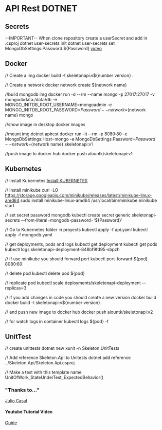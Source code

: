 # API Rest DOTNET

## Secrets
--IMPORTANT-- When clone repository create a userSecret and add in .csproj
dotnet user-secrets init
dotnet user-secrets set MongoDbSettings:Password ${Password}
[video](https://youtu.be/ZXdFisA_hOY?t=9380)

## Docker

// Create a img
docker build -t skeletonapi:v${number version} .

// Create a network
docker network create ${network name}

//build mongodb img
docker run -d --rm --name mongo -p 27017:27017 -v mongodbdata:/data/db -e MONGO_INITDB_ROOT_USERNAME=mongoadmin -e MONGO_INITDB_ROOT_PASSWORD=${Password} --network=${network name} mongo

//show image in desktop
docker images

//mount img dotnet apirest
docker run -it --rm -p 8080:80 -e MongoDbSettings:Host=mongo -e MongoDbSettings:Password=${Password} --network=${network name} skeletonapi:v1

//push image to docker hub
docker push alountk/skeletonapi:v1

## Kubernetes

// Install Kubernetes
[Install KUBERNETES](https://kubernetes.io/docs/tasks/tools/install-kubectl-linux/)

// Install minikube
curl -LO https://storage.googleapis.com/minikube/releases/latest/minikube-linux-amd64
sudo install minikube-linux-amd64 /usr/local/bin/minikube
minikube start

// set secret password mongodb
kubectl create secret generic skeletonapi-secrets --from-literal=mongodb-password='${Password}'

// Go to Kubernetes folder in proyects
kubectl apply -f api.yaml
kubectl apply -f mongodb.yaml

// get deployments, pods and  logs
kubectl get deployment
kubectl get pods
kubectl logs skeletonapi-deployment-848bf9fd95-sbpzh

// if use minikube you should forward port
kubectl port-forward ${pod} 8080:80

// delete pod
kubectl delete pod ${pod}

// replicate pod
kubectl scale deployments/skeletonapi-deployment --replicas=3

// if you add changes in code you should create a new version docker build
docker build -t skeletonapi:v${number version} .

// and push new image to docker hub
docker push alountk/skeletonapi:v2

// for watch logs in container
kubectl logs ${pod} -f

## UnitTest

// create unittests
dotnet new xunit -n Skeleton.UnitTests

// Add reference Skeleton.Api to Unitests
dotnet add reference ../Skeleton.Api/Skeleton.Api.csproj

// Make a test with this template name
UnitOfWork_StateUnderTest_ExpectedBehavior()

### "Thanks to..."

[Julio Casal](https://www.youtube.com/redirect?event=video_description&redir_token=QUFFLUhqbU8xbGJ3bF9JbGFDZE54czk2cTNQTUxZVnlNUXxBQ3Jtc0ttcXllRXg4WVFKLVhRTFBReEpvMjlnNnhSSzlPVFA2dGN2OWRiUy1iZDhhcmlvLTczbkVGTWoyTXo1TFk3WUJqQ3M0Wk5kaDFRMW9oY2I1THhOYmlrZUlDY19pSTBNRWtDVXRsUzF6NmdhaG9UcXVDVQ&q=https%3A%2F%2Fdotnetmicroservices.com)
#### Youtube Tutorial Video

[Guide](https://www.youtube.com/watch?v=ZXdFisA_hOY&ab_channel=freeCodeCamp.org)